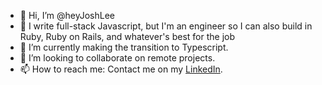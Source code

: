 - 👋 Hi, I’m @heyJoshLee
- 👀 I write full-stack Javascript, but I'm an engineer so I can also build in Ruby, Ruby on Rails, and whatever's best for the job
- 🌱 I’m currently making the transition to Typescript.
- 💞️ I’m looking to collaborate on remote projects.
- 📫 How to reach me: Contact me on my [LinkedIn](https://www.linkedin.com/in/itsjoshlee).

<!---
heyJoshLee/heyJoshLee is a ✨ special ✨ repository because its `README.md` (this file) appears on your GitHub profile.
You can click the Preview link to take a look at your changes.
--->

